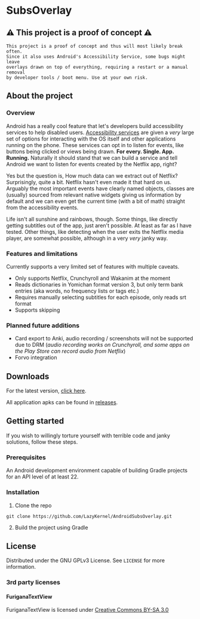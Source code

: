 # SubsOverlay

## :warning: This project is a proof of concept :warning:
```
This project is a proof of concept and thus will most likely break often. 
Since it also uses Android's Accessibility Service, some bugs might leave
overlays drawn on top of everything, requiring a restart or a manual removal
by developer tools / boot menu. Use at your own risk.
```

## About the project

### Overview
Android has a really cool feature that let's developers build accessibility services to help disabled users.
[Accessibility services](https://developer.android.com/reference/android/accessibilityservice/AccessibilityService) 
are given a *very* large set of options for interacting with the OS itself and other applications running on 
the phone. These services can opt in to listen for events, like buttons being clicked or views being drawn.
**For every. Single. App. Running.** Naturally it should stand that we can build a service and tell Android
we want to listen for events created by the Netflix app, right? 

Yes but the question is, How much data can we extract out of Netflix? Surprisingly, quite a bit. Netflix 
hasn't even made it that hard on us. Arguably the most important events have clearly named objects, classes 
are (usually) sourced from relevant native widgets giving us information by default and we can even get the 
current time (with a bit of math) straight from the accessibility events.

Life isn't all sunshine and rainbows, though. Some things, like directly getting subtitles out of the app,
just aren't possible. At least as far as I have tested. Other things, like detecting when the user exits
the Netflix media player, are somewhat possible, although in a very *very* janky way. 

### Features and limitations
Currently supports a very limited set of features with multiple caveats.

- Only supports Netflix, Crunchyroll and Wakanim at the moment
- Reads dictionaries in Yomichan format version 3, but only term bank entries 
  (aka words, no frequency lists or tags etc.)
- Requires manually selecting subtitles for each episode, only reads srt format
- Supports skipping

### Planned future additions
- Card export to Anki, audio recording / screenshots will not be supported due to DRM
(*audio recording works on Crunchyroll, and some apps on the Play Store can record audio from Netflix*)
- Forvo integration

## Downloads
For the latest version, [click here](https://github.com/LazyKernel/AndroidSubsOverlay/releases/latest).

All application apks can be found in [releases](https://github.com/LazyKernel/AndroidSubsOverlay/releases).

## Getting started
If you wish to willingly torture yourself with terrible code and janky solutions, follow these steps.

### Prerequisites
An Android development environment capable of building Gradle projects for an API level of at least 22.

### Installation
1. Clone the repo
```
git clone https://github.com/LazyKernel/AndroidSubsOverlay.git
```

2. Build the project using Gradle

## License
Distributed under the GNU GPLv3 License. See `LICENSE` for more information.

### 3rd party licenses
#### FuriganaTextView
FuriganaTextView is licensed under [Creative Commons BY-SA 3.0](http://creativecommons.org/licenses/by-sa/3.0/)